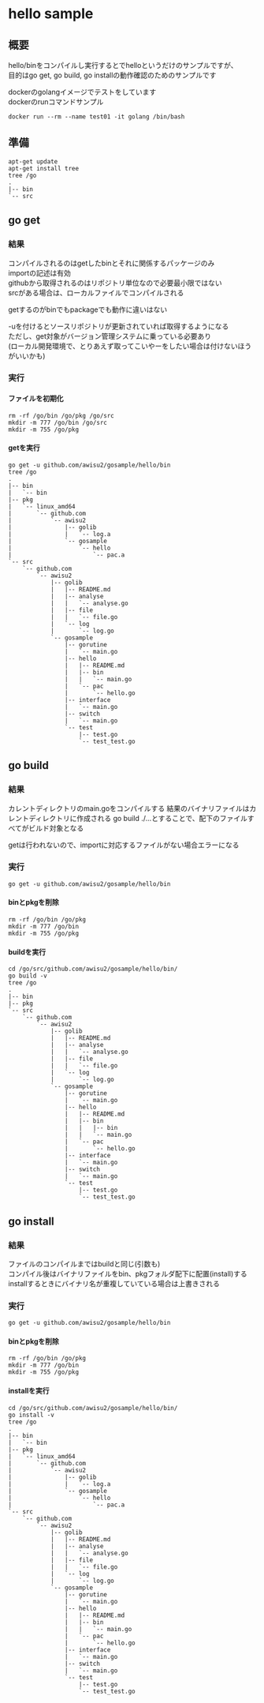 # hello sample

## 概要

hello/binをコンパイルし実行するとでhelloというだけのサンプルですが、  
目的はgo get, go build, go installの動作確認のためのサンプルです

dockerのgolangイメージでテストをしています  
dockerのrunコマンドサンプル
```
docker run --rm --name test01 -it golang /bin/bash
```

## 準備

```
apt-get update
apt-get install tree
tree /go
.
|-- bin
`-- src
```

## go get

### 結果

コンパイルされるのはgetしたbinとそれに関係するパッケージのみ  
importの記述は有効  
githubから取得されるのはリポジトリ単位なので必要最小限ではない  
srcがある場合は、ローカルファイルでコンパイルされる  

getするのがbinでもpackageでも動作に違いはない  

-uを付けるとソースリポジトリが更新されていれば取得するようになる  
ただし、get対象がバージョン管理システムに乗っている必要あり  
(ローカル開発環境で、とりあえず取ってこいやーをしたい場合は付けないほうがいいかも)
### 実行

#### ファイルを初期化

```
rm -rf /go/bin /go/pkg /go/src
mkdir -m 777 /go/bin /go/src
mkdir -m 755 /go/pkg
```

#### getを実行
```
go get -u github.com/awisu2/gosample/hello/bin
tree /go
.
|-- bin
|   `-- bin
|-- pkg
|   `-- linux_amd64
|       `-- github.com
|           `-- awisu2
|               |-- golib
|               |   `-- log.a
|               `-- gosample
|                   `-- hello
|                       `-- pac.a
`-- src
    `-- github.com
        `-- awisu2
            |-- golib
            |   |-- README.md
            |   |-- analyse
            |   |   `-- analyse.go
            |   |-- file
            |   |   `-- file.go
            |   `-- log
            |       `-- log.go
            `-- gosample
                |-- gorutine
                |   `-- main.go
                |-- hello
                |   |-- README.md
                |   |-- bin
                |   |   `-- main.go
                |   `-- pac
                |       `-- hello.go
                |-- interface
                |   `-- main.go
                |-- switch
                |   `-- main.go
                `-- test
                    |-- test.go
                    `-- test_test.go
```


## go build

### 結果

カレントディレクトリのmain.goをコンパイルする
結果のバイナリファイルはカレントディレクトリに作成される
go build ./...とすることで、配下のファイルすべてがビルド対象となる

getは行われないので、importに対応するファイルがない場合エラーになる

### 実行
```
go get -u github.com/awisu2/gosample/hello/bin
```

#### binとpkgを削除

```
rm -rf /go/bin /go/pkg
mkdir -m 777 /go/bin
mkdir -m 755 /go/pkg
```

#### buildを実行
```
cd /go/src/github.com/awisu2/gosample/hello/bin/
go build -v
tree /go
.
|-- bin
|-- pkg
`-- src
    `-- github.com
        `-- awisu2
            |-- golib
            |   |-- README.md
            |   |-- analyse
            |   |   `-- analyse.go
            |   |-- file
            |   |   `-- file.go
            |   `-- log
            |       `-- log.go
            `-- gosample
                |-- gorutine
                |   `-- main.go
                |-- hello
                |   |-- README.md
                |   |-- bin
                |   |   |-- bin
                |   |   `-- main.go
                |   `-- pac
                |       `-- hello.go
                |-- interface
                |   `-- main.go
                |-- switch
                |   `-- main.go
                `-- test
                    |-- test.go
                    `-- test_test.go
```

## go install

### 結果

ファイルのコンパイルまではbuildと同じ(引数も)  
コンパイル後はバイナリファイルをbin、pkgフォルダ配下に配置(install)する  
installするときにバイナリ名が重複していている場合は上書きされる

### 実行

```
go get -u github.com/awisu2/gosample/hello/bin
```

#### binとpkgを削除

```
rm -rf /go/bin /go/pkg
mkdir -m 777 /go/bin
mkdir -m 755 /go/pkg
```

#### installを実行

```
cd /go/src/github.com/awisu2/gosample/hello/bin/
go install -v
tree /go
.
|-- bin
|   `-- bin
|-- pkg
|   `-- linux_amd64
|       `-- github.com
|           `-- awisu2
|               |-- golib
|               |   `-- log.a
|               `-- gosample
|                   `-- hello
|                       `-- pac.a
`-- src
    `-- github.com
        `-- awisu2
            |-- golib
            |   |-- README.md
            |   |-- analyse
            |   |   `-- analyse.go
            |   |-- file
            |   |   `-- file.go
            |   `-- log
            |       `-- log.go
            `-- gosample
                |-- gorutine
                |   `-- main.go
                |-- hello
                |   |-- README.md
                |   |-- bin
                |   |   `-- main.go
                |   `-- pac
                |       `-- hello.go
                |-- interface
                |   `-- main.go
                |-- switch
                |   `-- main.go
                `-- test
                    |-- test.go
                    `-- test_test.go
```

